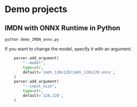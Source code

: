 # Demo projects

## IMDN with ONNX Runtime in Python
```
python demo_IMDN_onnx.py
```

If you want to change the model, specify it with an argument.
```python
    parser.add_argument(
        "--model",
        type=str,
        default='imdn_128x128/imdn_128x128.onnx',
    )
    parser.add_argument(
        "--input_size",
        type=str,
        default='128,128',
    )
```

